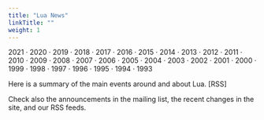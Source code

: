 ```yaml
---
title: "Lua News"
linkTitle: ""
weight: 1
---
```


2021 · 2020 · 2019 · 2018 · 2017 · 2016 · 2015 · 2014 · 2013 · 2012 · 2011 · 2010 · 2009 · 2008 · 2007 · 2006 · 2005 · 2004 · 2003 · 2002 · 2001 · 2000 · 1999 · 1998 · 1997 · 1996 · 1995 · 1994 · 1993

Here is a summary of the main events around and about Lua. [RSS]

Check also the announcements in the mailing list, the recent changes in the site, and our RSS feeds.
